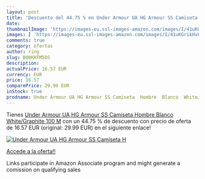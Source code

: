 ```yaml
---
layout: post
title: 'Descuento del 44.75 % en Under Armour UA HG Armour SS Camiseta  H'
date: 
thumbnailImage: 'https://images-eu.ssl-images-amazon.com/images/I/41uKGrikHvL._SL200_.jpg'
images: [ 'https://images-eu.ssl-images-amazon.com/images/I/41uKGrikHvL._SL200_.jpg' ]
comments: true
category: ofertas
author: ring
slug: B00KHTM5OS
description:
actualPrice: 16.57 EUR
currency: EUR
price: 16.57
comparePrice: 29.99 EUR
inStock: true
prodname: Under Armour UA HG Armour SS Camiseta  Hombre  Blanco  White/Graphite 100   M
---
```


Tienes [Under Armour UA HG Armour SS Camiseta  Hombre  Blanco  White/Graphite 100   M](https://www.amazon.es/dp/B00KHTM5OS/?tag=tolees-21) con un 44.75 % de descuento con precio de oferta de 16.57 EUR (original: 29.99 EUR) en el siguiente enlace!

[![Under Armour UA HG Armour SS Camiseta  H](https://images-eu.ssl-images-amazon.com/images/I/41uKGrikHvL._SL200_.jpg)](https://www.amazon.es/dp/B00KHTM5OS/?tag=tolees-21)

[Accede a la oferta!!](https://www.amazon.es/dp/B00KHTM5OS/?tag=tolees-21)

Links participate in Amazon Associate program and might generate a comission on qualifying sales


